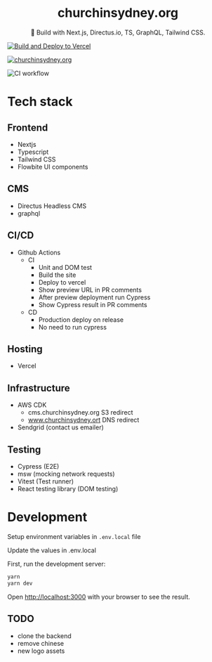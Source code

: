 <div align="center">
  <h1>churchinsydney.org</h1>
  <p>💠 Build with Next.js, Directus.io, TS, GraphQL, Tailwind CSS.</p>
</div>

[![Build and Deploy to Vercel](https://github.com/churchinsydney/churchinsydney.org/actions/workflows/vercel.yml/badge.svg)](https://github.com/churchinsydney/churchinsydney.org/actions/workflows/vercel.yml)

[![churchinsydney.org](https://img.shields.io/endpoint?url=https://dashboard.cypress.io/badge/simple/413bgh&style=flat&logo=cypress)](https://dashboard.cypress.io/projects/413bgh/runs)

![CI workflow](https://github.com/churchinsydney/churchinsydney.org/actions/workflows/unit-tests.yml/badge.svg)

# Tech stack

## Frontend
- Nextjs
- Typescript
- Tailwind CSS
- Flowbite UI components

## CMS
- Directus Headless CMS
- graphql

## CI/CD
- Github Actions
  - CI
    - Unit and DOM test
    - Build the site
    - Deploy to vercel
    - Show preview URL in PR comments
    - After preview deployment run Cypress
    - Show Cypress result in PR comments
  - CD
    - Production deploy on release
    - No need to run cypress
## Hosting
- Vercel

## Infrastructure
- AWS CDK
  - cms.churchinsydney.org S3 redirect
  - www.churchinsydney.ort DNS redirect
- Sendgrid (contact us emailer)

## Testing
- Cypress (E2E)
- msw (mocking network requests)
- Vitest (Test runner)
- React testing library (DOM testing)

# Development

Setup environment variables in `.env.local` file

Update the values in .env.local

First, run the development server:

```bash
yarn
yarn dev
```

Open [http://localhost:3000](http://localhost:3000) with your browser to see the result.

## TODO

* clone the backend
* remove chinese
* new logo assets